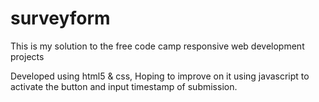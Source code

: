 # surveyform
This is my solution to the free code camp responsive web development projects

Developed using html5 & css, Hoping to improve on it using javascript to activate the button and input timestamp of submission.
